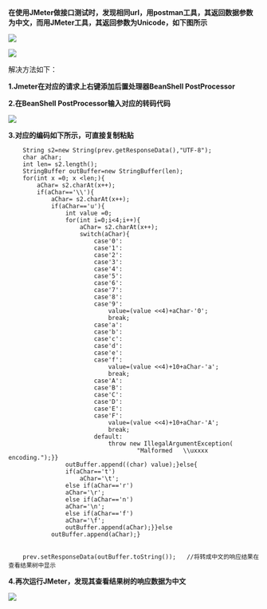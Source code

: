  
**在使用JMeter做接口测试时，发现相同url，用postman工具，其返回数据参数为中文，而用JMeter工具，其返回参数为Unicode，如下图所示**

![](https://i.imgur.com/Iq5MzrZ.png)

![](https://i.imgur.com/rXj8HcQ.png)

解决方法如下：

**1.Jmeter在对应的请求上右键添加后置处理器BeanShell PostProcessor**

**2.在BeanShell PostProcessor输入对应的转码代码**


![](https://i.imgur.com/5w1KKNQ.png)
 

**3.对应的编码如下所示，可直接复制粘贴**

        String s2=new String(prev.getResponseData(),"UTF-8");
        char aChar;
        int len= s2.length();
        StringBuffer outBuffer=new StringBuffer(len);
        for(int x =0; x <len;){
            aChar= s2.charAt(x++);
            if(aChar=='\\'){
                aChar= s2.charAt(x++);
                if(aChar=='u'){
                    int value =0;
                    for(int i=0;i<4;i++){
                        aChar= s2.charAt(x++);
                        switch(aChar){
                            case'0':
                            case'1':
                            case'2':
                            case'3':
                            case'4':
                            case'5':
                            case'6':
                            case'7':
                            case'8':
                            case'9':
                                value=(value <<4)+aChar-'0';
                                break;
                            case'a':
                            case'b':
                            case'c':
                            case'd':
                            case'e':
                            case'f':
                                value=(value <<4)+10+aChar-'a';
                                break;
                            case'A':
                            case'B':
                            case'C':
                            case'D':
                            case'E':
                            case'F':
                                value=(value <<4)+10+aChar-'A';
                                break;
                            default:
                                throw new IllegalArgumentException(
                                        "Malformed   \\uxxxx  encoding.");}}
                    outBuffer.append((char) value);}else{
                    if(aChar=='t')
                        aChar='\t';
                    else if(aChar=='r')
                    aChar='\r';
                    else if(aChar=='n')
                    aChar='\n';
                    else if(aChar=='f')
                    aChar='\f';
                    outBuffer.append(aChar);}}else
                outBuffer.append(aChar);}


        prev.setResponseData(outBuffer.toString());   //将转成中文的响应结果在查看结果树中显示
**4.再次运行JMeter，发现其查看结果树的响应数据为中文**

![](https://i.imgur.com/elwOkt0.png)

 
